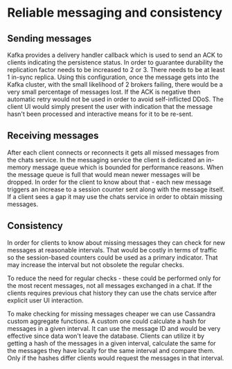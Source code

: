 # Reliable messaging and consistency

## Sending messages

Kafka provides a delivery handler callback which is used to send an ACK to clients indicating the persistence status. In order to guarantee durability the replication factor needs to be increased to 2 or 3. There needs to be at least 1 in-sync replica. Using this configuration, once the message gets into the Kafka cluster, with the small likelihood of 2 brokers failing, there would be a very small percentage of messages lost. If the ACK is negative then automatic retry would not be used in order to avoid self-inflicted DDoS. The client UI would simply present the user with indication that the message hasn't been processed and interactive means for it to be re-sent.

## Receiving messages

After each client connects or reconnects it gets all missed messages from the chats service. In the messaging service the client is dedicated an in-memory message queue which is bounded for performance reasons. When the message queue is full that would mean newer messages will be dropped. In order for the client to know about that - each new message triggers an increase to a session counter sent along with the message itself. If a client sees a gap it may use the chats service in order to obtain missing messages.

## Consistency

In order for clients to know about missing messages they can check for new messages at reasonable intervals. That would be costly in terms of traffic so the session-based counters could be used as a primary indicator. That may increase the interval but not obsolete the regular checks.

To reduce the need for regular checks - these could be performed only for the most recent messages, not all messages exchanged in a chat. If the clients requires previous chat history they can use the chats service after explicit user UI interaction.

To make checking for missing messages cheaper we can use Cassandra custom aggregate functions. A custom one could calculate a hash for messages in a given interval. It can use the message ID and would be very effective since data won't leave the database. Clients can utilize it by getting a hash of the messages in a given interval, calculate the same for the messages they have locally for the same interval and compare them. Only if the hashes differ clients would request the messages in that interval.
